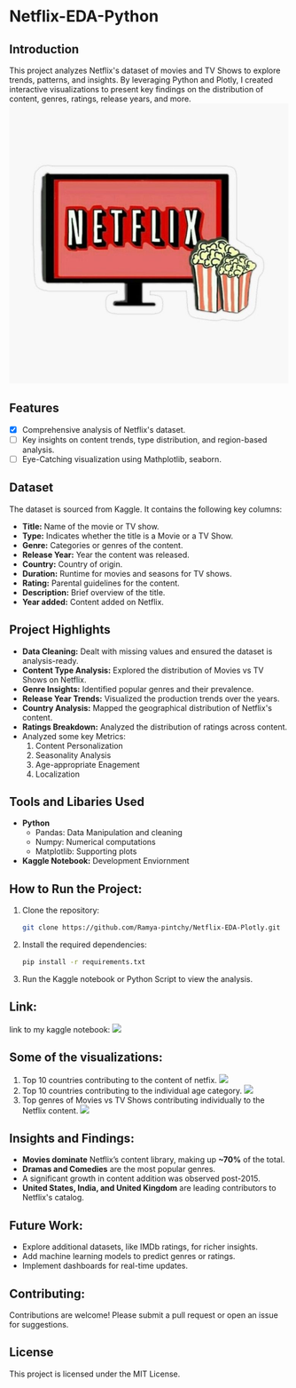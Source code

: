 # Netflix-EDA-Python
## Introduction
This project analyzes Netflix's dataset of movies and TV Shows to explore trends, patterns,  and insights. By leveraging Python and Plotly, I created interactive visualizations to present key findings on the distribution of content, genres, ratings, release years, and more.
![](images/Netflix_pic.jpg)

## Features
- [x] Comprehensive analysis of Netflix's dataset.
- [ ] Key insights on content trends, type distribution, and region-based analysis.
- [ ] Eye-Catching visualization using Mathplotlib, seaborn.

## Dataset
The dataset is sourced from Kaggle.
It contains the following key columns:

- **Title:** Name of the movie or TV show.
- **Type:** Indicates whether the title is a Movie or a TV Show.
- **Genre:** Categories or genres of the content.
- **Release Year:** Year the content was released.
- **Country:** Country of origin.
- **Duration:** Runtime for movies and seasons for TV shows.
- **Rating:** Parental guidelines for the content.
- **Description:** Brief overview of the title.
- **Year added:** Content added on Netflix.

## Project Highlights
- **Data Cleaning:** Dealt with missing values and ensured the dataset is analysis-ready.
- **Content Type Analysis:** Explored the distribution of Movies vs TV Shows on Netflix.
- **Genre Insights:** Identified popular genres and their prevalence.
- **Release Year Trends:** Visualized the production trends over the years.
- **Country Analysis:** Mapped the geographical distribution of Netflix's content.
- **Ratings Breakdown:** Analyzed the distribution of ratings across content.
- Analyzed some key Metrics:
  1. Content Personalization
  2. Seasonality Analysis
  3. Age-appropriate Enagement
  4. Localization

## Tools and Libaries Used
- **Python**
  - Pandas: Data Manipulation and cleaning
  - Numpy: Numerical computations
  - Matplotlib: Supporting plots
- **Kaggle Notebook:** Development Enviornment

## How to Run the Project:
1. Clone the repository:
   ```bash
   git clone https://github.com/Ramya-pintchy/Netflix-EDA-Plotly.git
2. Install the required dependencies:
   ```bash
   pip install -r requirements.txt
3. Run the Kaggle notebook or Python Script to view the analysis.

## Link:
link to my kaggle notebook: ![](https://www.kaggle.com/code/ramyapintchy/netflix-eda-python-analysis-py)

## Some of the visualizations:
1. Top 10 countries contributing to the content of netfix.
   ![](images/i1.png)
3. Top 10 countries contributing to the individual age category.
   ![](images/i5.png)
4. Top genres of Movies vs TV Shows contributing individually to the Netflix content.
   ![](images/i3.png)

## Insights and Findings:
- **Movies dominate** Netflix’s content library, making up **~70%** of the total.
- **Dramas and Comedies** are the most popular genres.
- A significant growth in content addition was observed post-2015.
- **United States, India, and United Kingdom** are leading contributors to Netflix's catalog.

## Future Work:
- Explore additional datasets, like IMDb ratings, for richer insights.
- Add machine learning models to predict genres or ratings.
- Implement dashboards for real-time updates.

## Contributing:
Contributions are welcome! Please submit a pull request or open an issue for suggestions.

## License 
This project is licensed under the MIT License.


